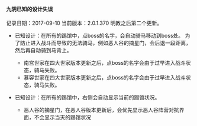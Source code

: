 #### 九阴已知的设计失误

记录日期：2017-09-10
当前版本：2.0.1.370
明教之后第二个更新。

+ 已知设计：在所有的踢馆中，点boss的名字，会自动骑马移动到boss处。
  为了防止进入战斗而导致的无法骑马，例如恶人谷的摘星门，会后退一段距离，然后再自动骑到马背上。

    - 南宫世家在四大世家版本更新之后，点boss的名字会由于过早进入战斗状态，骑马失败。
    - 慕容世家在四大世家版本更新之后，点boss的名字会由于过早进入战斗状态，骑马失败。

+ 已知设计：在所有的踢馆中，右侧会自动显示当前的踢馆状况。

    - 恶人谷的摘星门，在恶人谷版本更新后，会优先显示恶人谷阵营对抗界面，不会显示当天的踢馆状况
